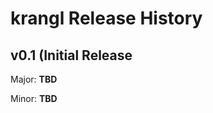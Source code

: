 krangl Release History
======================

v0.1 (Initial Release
---------------------

Major:
**TBD**

Minor:
**TBD**